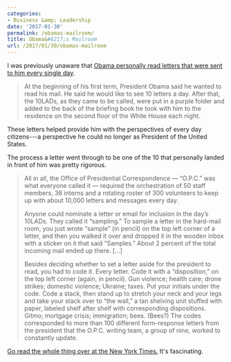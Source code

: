 ```yaml
---
categories:
- Business &amp; Leadership
date: '2017-01-30'
permalink: /obamas-mailroom/
title: Obama&#8217;s Mailroom
url: /2017/01/30/obamas-mailroom
---
```


I was previously unaware that [Obama personally read letters that were sent to him every single day](https://www.nytimes.com/2017/01/17/magazine/what-americans-wrote-to-obama.html).

> At the beginning of his first term, President Obama said he wanted to read his mail. He said he would like to see 10 letters a day. After that, the 10LADs, as they came to be called, were put in a purple folder and added to the back of the briefing book he took with him to the residence on the second floor of the White House each night.

These letters helped provide him with the perspectives of every day citizens---a perspective he could no longer as President of the United States.

The process a letter went through to be one of the 10 that personally landed in front of him was pretty rigorous.

> All in all, the Office of Presidential Correspondence — “O.P.C.” was what everyone called it — required the orchestration of 50 staff members, 36 interns and a rotating roster of 300 volunteers to keep up with about 10,000 letters and messages every day.
>
> Anyone could nominate a letter or email for inclusion in the day’s 10LADs. They called it “sampling.” To sample a letter in the hard-mail room, you just wrote “sample” (in pencil) on the top left corner of a letter, and then you walked it over and dropped it in the wooden inbox with a sticker on it that said “Samples.” About 2 percent of the total incoming mail ended up there. [...]
>
> Besides deciding whether to set a letter aside for the president to read, you had to code it. Every letter. Code it with a “disposition,” on the top left corner (again, in pencil). Gun violence; health care; drone strikes; domestic violence; Ukraine; taxes. Put your initials under the code. Code a stack, then stand up to stretch your neck and your legs and take your stack over to “the wall,” a tan shelving unit stuffed with paper, labeled shelf after shelf with corresponding dispositions. Gitmo; mortgage crisis; immigration; bees. (Bees?) The codes corresponded to more than 100 different form-response letters from the president that the O.P.C. writing team, a group of nine, worked to constantly update.

[Go read the whole thing over at the New York Times.](https://www.nytimes.com/2017/01/17/magazine/what-americans-wrote-to-obama.html?nytmobile=0&_r=0) It's fascinating.